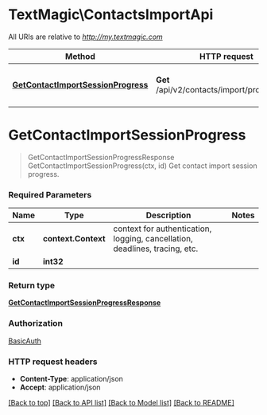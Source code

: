 # TextMagic\ContactsImportApi

All URIs are relative to *http://my.textmagic.com*

Method | HTTP request | Description
------------- | ------------- | -------------
[**GetContactImportSessionProgress**](ContactsImportApi.md#GetContactImportSessionProgress) | **Get** /api/v2/contacts/import/progress/{id} | Get contact import session progress.


# **GetContactImportSessionProgress**
> GetContactImportSessionProgressResponse GetContactImportSessionProgress(ctx, id)
Get contact import session progress.

### Required Parameters

Name | Type | Description  | Notes
------------- | ------------- | ------------- | -------------
 **ctx** | **context.Context** | context for authentication, logging, cancellation, deadlines, tracing, etc.
  **id** | **int32**|  | 

### Return type

[**GetContactImportSessionProgressResponse**](GetContactImportSessionProgressResponse.md)

### Authorization

[BasicAuth](../README.md#BasicAuth)

### HTTP request headers

 - **Content-Type**: application/json
 - **Accept**: application/json

[[Back to top]](#) [[Back to API list]](../README.md#documentation-for-api-endpoints) [[Back to Model list]](../README.md#documentation-for-models) [[Back to README]](../README.md)

